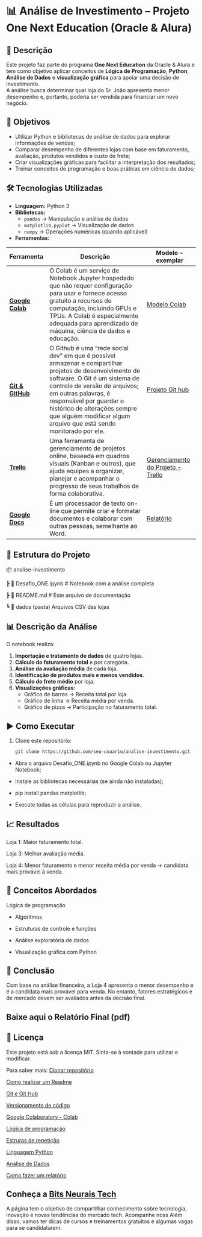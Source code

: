 # 📊 Análise de Investimento – Projeto One Next Education (Oracle & Alura)

## 📌 Descrição
Este projeto faz parte do programa **One Next Education** da Oracle & Alura e tem como objetivo aplicar conceitos de **Lógica de Programação**, **Python**, **Análise de Dados** e **visualização gráfica** para apoiar uma decisão de investimento.  
A análise busca determinar qual loja do Sr. João apresenta menor desempenho e, portanto, poderia ser vendida para financiar um novo negócio.

## 🎯 Objetivos
- Utilizar Python e bibliotecas de análise de dados para explorar informações de vendas;
- Comparar desempenho de diferentes lojas com base em faturamento, avaliação, produtos vendidos e custo de frete;
- Criar visualizações gráficas para facilitar a interpretação dos resultados;
- Treinar conceitos de programação e boas práticas em ciência de dados;


## 🛠 Tecnologias Utilizadas
- **Linguagem:** Python 3
- **Bibliotecas:**
  - `pandas` → Manipulação e análise de dados
  - `matplotlib.pyplot` → Visualização de dados
  - `numpy` → Operações numéricas (quando aplicável)
- **Ferramentas:**

| Ferramenta | Descrição | Modelo - exemplar | 
|---------|-----------|-------------|
| **[Google Colab](https://github.com/HelenaCard/Iot-para-sistema-de-irriga-o---monitoramento.git)** | O Colab é um serviço de Notebook Jupyter hospedado que não requer configuração para usar e fornece acesso gratuito a recursos de computação, incluindo GPUs e TPUs. A Colab é especialmente adequada para aprendizado de máquina, ciência de dados e educação.  |[Modelo Colab](https://colab.research.google.com/drive/1JRgHjSYee1zUaBQEZxO0kfSWdnr0DeHY) |
| **[Git & GitHub](https://www.alura.com.br/artigos/o-que-e-git-github?srsltid=AfmBOoplg9MCLLx9hRCC6zv80c_zJK6Fn0VWG1rxA0yjF-5CezXOHfzM)** | O Github é uma “rede social dev” em que é possível armazenar e compartilhar projetos de desenvolvimento de software. O Git é um sistema de controle de versão de arquivos; em outras palavras, é responsável por guardar o histórico de alterações sempre que alguém modificar algum arquivo que está sendo monitorado por ele.| [Projeto Git hub](https://github.com/HelenaCard/challenge_data_science.git) |
| **[Trello](https://trello.com/)** | Uma ferramenta  de gerenciamento de projetos online, baseada em quadros visuais (Kanban e outros), que ajuda equipes a organizar, planejar e acompanhar o progresso de seus trabalhos de forma colaborativa. | [Gerenciamento do Projeto - Trello](https://trello.com/b/4gmEEugV/data-science-challenge-python-01) | 
|**[Google Docs](https://support.google.com/docs/answer/7068618?hl=pt-BR&co=GENIE.Platform%3DDesktop)** | É um processador de texto on-line que permite criar e formatar documentos e colaborar com outras pessoas, semelhante ao Word. | [Relatório](https://docs.google.com/document/d/18lny8el01Om6xVA7vNzhjxY0IWjd-sHQuxyv138HjoU/edit?usp=sharing)

## 📂 Estrutura do Projeto

📦 analise-investimento

┣ 📜 Desafio_ONE.ipynb # Notebook com a análise completa

┣ 📜 README.md # Este arquivo de documentação

┗ 📂 dados (pasta) Arquivos CSV das lojas


## 📊 Descrição da Análise
O notebook realiza:
1. **Importação e tratamento de dados** de quatro lojas.
2. **Cálculo do faturamento total** e por categoria.
3. **Análise da avaliação média** de cada loja.
4. **Identificação de produtos mais e menos vendidos**.
5. **Cálculo do frete médio** por loja.
6. **Visualizações gráficas**:
   - Gráfico de barras → Receita total por loja.
   - Gráfico de linha → Receita média por venda.
   - Gráfico de pizza → Participação no faturamento total.

## ▶️ Como Executar
1. Clone este repositório:
   ```bash
   git clone https://github.com/seu-usuario/analise-investimento.git


- Abra o arquivo Desafio_ONE.ipynb no Google Colab ou Jupyter Notebook;

- Instale as bibliotecas necessárias (se ainda não instaladas);

- pip install pandas matplotlib;

- Execute todas as células para reproduzir a análise.

## 📈 Resultados

Loja 1: Maior faturamento total.

Loja 3: Melhor avaliação média.

Loja 4: Menor faturamento e menor receita média por venda → candidata mais provável à venda.

## 🧠 Conceitos Abordados

Lógica de programação

- Algoritmos

- Estruturas de controle e funções

- Análise exploratória de dados

- Visualização gráfica com Python

## 📌 Conclusão

Com base na análise financeira, a Loja 4 apresenta o menor desempenho e é a candidata mais provável para venda.
No entanto, fatores estratégicos e de mercado devem ser avaliados antes da decisão final.

## Baixe aqui o Relatório Final (pdf)

## 📜 Licença

Este projeto está sob a licença MIT. Sinta-se à vontade para utilizar e modificar.


Para saber mais: 
[Clonar repositório](https://docs.github.com/pt/repositories/creating-and-managing-repositories/cloning-a-repository)

[Como realizar um Readme](https://www.alura.com.br/artigos/como-criar-um-readme-para-seu-perfil-github?utm_term=&utm_campaign=topo-aon-search-gg-dsa-artigos_conteudos&utm_source=google&utm_medium=cpc&campaign_id=11384329873_164240702375_703853654617&utm_id=11384329873_164240702375_703853654617&hsa_acc=7964138385&hsa_cam=topo-aon-search-gg-dsa-artigos_conteudos&hsa_grp=164240702375&hsa_ad=703853654617&hsa_src=g&hsa_tgt=dsa-2276348409543&hsa_kw=&hsa_mt=&hsa_net=google&hsa_ver=3&gad_source=1&gad_campaignid=11384329873&gclid=EAIaIQobChMIhZbMvo-QjwMVQyRECB0TjidWEAAYASAAEgKN3vD_BwE)

[Git e Git Hub](https://www.alura.com.br/artigos/o-que-e-git-github?srsltid=AfmBOorymjGME-bM8qlkoKbiDBcJDK9sPBKFEq3o9jDNbwoQ97vN7KEu)

[Versionamento de código](https://www.dio.me/articles/versionamento-de-codigo-conceitos-basicos)

[Google Colaboratory - Colab](https://hub.asimov.academy/blog/google-colab-guia-definitivo-para-iniciantes/)

[Lógica de programação](https://www.locaweb.com.br/blog/temas/codigo-aberto/logica-de-programacao-o-que-e/)

[Estruras de repetição](https://gabrielbueno072.github.io/rea-aed/aula_rep.html)

[Linguagem Python](https://www.alura.com.br/artigos/python?srsltid=AfmBOopkTkBql5YYHHxlDyaADTD8qJdw23gM3khF80tNeUiu9470nqyW)

[Análise de Dados](https://www.alura.com.br/artigos/analise-de-dados?srsltid=AfmBOorHSwBk2GEu1bC3aP5VEI1y1yecdRPaY0tH483cjHegfeB-Pjad)

[Como fazer um relatório](https://miro.com/pt/relatorios/o-que-sao-relatorios/)


## Conheça a [Bits Neurais Tech](https://www.linkedin.com/showcase/bits-neurais-tech/?viewAsMember=true)

A página tem o objetivo de compartilhar conhecimento sobre tecnologia, inovação e novas tendências do mercado tech. Acompanhe noss Além disso, vamos ter dicas de cursos e treinamentos gratuitos e algumas vagas para se candidatarem.

